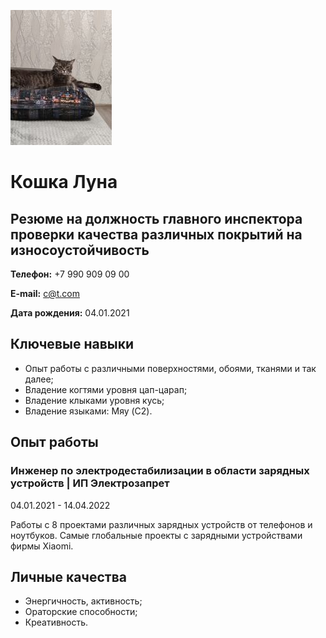 ![Серьезное фото](/picture/cat2.jpg) <br>

 **Кошка Луна**
 ==========
 
Резюме на должность главного инспектора проверки качества различных покрытий на износоустойчивость
--------------------------------------------------------------------------------------------------

 **Телефон:** +7 990 909 09 00

 **E-mail:** [c@t.com]()

 **Дата рождения:** 04.01.2021


## **Ключевые навыки** 

  * Опыт работы с различными поверхностями, обоями, тканями и так далее;
  * Владение когтями уровня цап-царап;
  * Владение клыками уровня кусь;
  * Владение языками: Мяу (C2).

## **Опыт работы**
### **Инженер по электродестабилизации в области зарядных устройств** | ИП Электрозапрет

04.01.2021 - 14.04.2022

Работы с 8 проектами различных зарядных устройств от телефонов и ноутбуков. Самые глобальные проекты с зарядными устройствами фирмы Xiaomi.

## **Личные качества**

* Энергичность, активность;
* Ораторские способности;
* Креативность.

